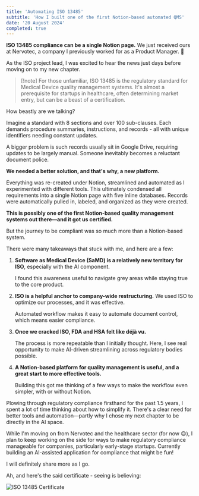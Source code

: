 ```yaml
---
title: 'Automating ISO 13485'
subtitle: 'How I built one of the first Notion-based automated QMS'
date: '20 August 2024'
completed: true 
---
```


**ISO 13485 compliance can be a single Notion page.**
We just received ours at Nervotec, a company I previously worked for as a Product Manager. 🎉

As the ISO project lead, I was excited to hear the news just days before moving on to my new chapter.

> [!note] For those unfamiliar, ISO 13485 is the regulatory standard for Medical Device quality management systems. It's almost a prerequisite for startups in healthcare, often determining market entry, but can be a beast of a certification.

How beastly are we talking? 

Imagine a standard with 8 sections and over 100 sub-clauses. Each demands procedure summaries, instructions, and records - all with unique identifiers needing constant updates. 

A bigger problem is such records usually sit in Google Drive, requiring updates to be largely manual. Someone inevitably becomes a reluctant document police.

**We needed a better solution, and that's why, a new platform.**

Everything was re-created under Notion, streamlined and automated as I experimented with different tools. This ultimately condensed all requirements into a single Notion page with five inline databases. Records were automatically pulled in, labeled, and organized as they were created.

**This is possibly one of the first Notion-based quality management systems out there—and it got us certified.**

But the journey to be compliant was so much more than a Notion-based system.

There were many takeaways that stuck with me, and here are a few:

1. **Software as Medical Device (SaMD) is a relatively new territory for ISO**, especially with the AI component. 

   I found this awareness useful to navigate grey areas while staying true to the core product.

2. **ISO is a helpful anchor to company-wide restructuring.** We used ISO to optimize our processes, and it was effective. 

   Automated workflow makes it easy to automate document control, which means easier compliance.

3. **Once we cracked ISO, FDA and HSA felt like déjà vu.** 

   The process is more repeatable than I initially thought. Here, I see real opportunity to make AI-driven streamlining across regulatory bodies possible.

4. **A Notion-based platform for quality management is useful, and a great start to more effective tools.** 

   Building this got me thinking of a few ways to make the workflow even simpler, with or without Notion.

Plowing through regulatory compliance firsthand for the past 1.5 years, I spent a lot of time thinking about how to simplify it. There's a clear need for better tools and automation—partly why I chose my next chapter to be directly in the AI space.

While I'm moving on from Nervotec and the healthcare sector (for now 😉), I plan to keep working on the side for ways to make regulatory compliance manageable for companies, particularly early-stage startups. Currently building an AI-assisted application for compliance that might be fun! 

I will definitely share more as I go. 

Ah, and here's the said certificate - seeing is believing:

![ISO 13485 Certificate](/Images/firstpost.png)

